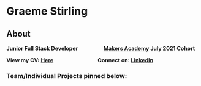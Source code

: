 # Graeme Stirling 
## About
**Junior Full Stack Developer** &nbsp; &nbsp; &nbsp; &nbsp; &nbsp; &nbsp; &nbsp; &nbsp; **[Makers Academy](https://www.makers.tech/about-us/) July 2021 Cohort** <br>

**View my CV: [Here](https://github.com/gjstirling/CV/blob/master/README.md)  &nbsp; &nbsp; &nbsp; &nbsp; &nbsp; &nbsp; &nbsp; &nbsp; &nbsp; &nbsp; &nbsp; &nbsp; &nbsp; &nbsp; &nbsp; &nbsp; &nbsp; 
Connect on: [LinkedIn](https://www.linkedin.com/in/graemejstirling/)**

### Team/Individual Projects pinned below:  

